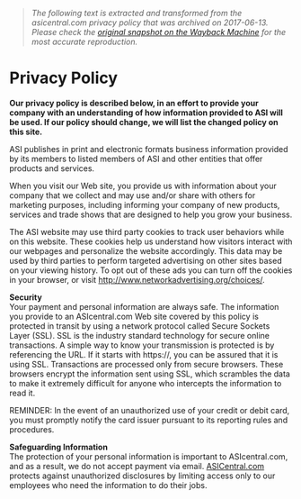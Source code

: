 > *The following text is extracted and transformed from the asicentral.com privacy policy that was archived on 2017-06-13. Please check the [original snapshot on the Wayback Machine](https://web.archive.org/web/20170613023615id_/http%3A//asicentral.com/privacy-policy) for the most accurate reproduction.*

# Privacy Policy

**Our privacy policy is described below, in an effort to provide your company with an understanding of how information provided to ASI will be used. If our policy should change, we will list the changed policy on this site.**

ASI publishes in print and electronic formats business information provided by its members to listed members of ASI and other entities that offer products and services.

When you visit our Web site, you provide us with information about your company that we collect and may use and/or share with others for marketing purposes, including informing your company of new products, services and trade shows that are designed to help you grow your business.

The ASI website may use third party cookies to track user behaviors while on this website. These cookies help us understand how visitors interact with our webpages and personalize the website accordingly. This data may be used by third parties to perform targeted advertising on other sites based on your viewing history. To opt out of these ads you can turn off the cookies in your browser, or visit <http://www.networkadvertising.org/choices/>.

**Security**  
Your payment and personal information are always safe. The information you provide to an ASIcentral.com Web site covered by this policy is protected in transit by using a network protocol called Secure Sockets Layer (SSL). SSL is the industry standard technology for secure online transactions. A simple way to know your transmission is protected is by referencing the URL. If it starts with https://, you can be assured that it is using SSL. Transactions are processed only from secure browsers. These browsers encrypt the information sent using SSL, which scrambles the data to make it extremely difficult for anyone who intercepts the information to read it.

REMINDER: In the event of an unauthorized use of your credit or debit card, you must promptly notify the card issuer pursuant to its reporting rules and procedures.

**Safeguarding Information**  
The protection of your personal information is important to ASIcentral.com, and as a result, we do not accept payment via email. [ASICentral.com](http://asicentral.com/) protects against unauthorized disclosures by limiting access only to our employees who need the information to do their jobs.
